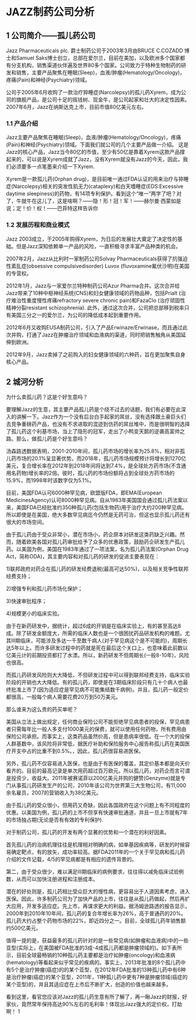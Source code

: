 # JAZZ制药公司分析
## 1 公司简介——孤儿药公司
Jazz Pharmaceuticals plc. 爵士制药公司于2003年3月由BRUCE C.COZADD 博士和Samuel Saks博士创立，总部在爱尔兰，目前在美加，以及欧洲多个国家都有分支机构，销售渠道伙伴遍及世界80多个国家。公司致力于特种生物制药的研发和销售，主要产品聚焦在睡眠(Sleep)，血液/肿瘤(Hematology/Oncology)，疼痛(Pain)和神经(Psychiatry)领域。

公司于2005年6月收购了一款治疗猝睡症(Narcolepsy)的孤儿药Xyrem，成为公司的旗舰产品，是公司十足的摇钱树、现金牛，是公司起家和壮大的决定性因素。2007年6月，Jazz在纳斯达克上市，目前市值80亿美元左右。

### 1.1 产品介绍
Jazz主要产品聚焦在睡眠(Sleep)，血液/肿瘤(Hematology/Oncology)，疼痛(Pain)和神经(Psychiatry)领域。下面我们就公司的几个主要产品做一介绍。
这是Jazz的核心产品，Jazz当今80亿的市值，至少有50亿是靠着Xyrem这款产品撑起来的，可以说是Xyrem成就了Jazz，没有Xyrem就没有Jazz的今天，因此，我们必须要多一点笔墨来介绍一下Xyrem.

Xyrem是一款孤儿药(Orphan drug)，是目前唯一通过FDA认证的用来治疗与猝睡症(Narcolepsy)相关的突发性肌无力(cataplexy)和白天嗜睡症(EDS:Excessive daytime sleepiness)的药物，有14项专利保护。看到这个“唯一”两字了吧？对了，牛就牛在这儿了，这是啥啊？——隐！形！冠！军！——赫尔曼·西蒙如是说；定！价！权！——巴菲特这样告诉你

### 1.2 发展历程和商业模式

Jazz 2003成立，于2005年购得Xyrem，为日后的发展壮大奠定了决定性的基础。但是Jazz深知依赖单一产品的风险，一直积极寻求丰富产品种类的机会。

2007年2月，Jazz从比利时一家制药公司Solvay Pharmaceuticals获得了抗强迫性紊乱症(obsessive compulsivedisorder) Luvox (fluvoxamine氟伏沙明)在美国的专营权。

2012年1月，Jazz与一家爱尔兰特种制药公司Azur Pharma合并。这次合并给Jazz带来了10种中枢神经系统(CNS)和妇女健康领域的药物品种，包括Prialt (治疗难治性重度慢性疼痛refractory severe chronic pain)和FazaClo (治疗顽固性精神分裂resistant schizophrenia). 此外，通过这次合并，公司把总部移到税率只有美国三分之一的爱尔兰，为公司的降低成本起到重要作用。

2012年6月又收购EUSA制药公司，引入了产品Erwinaze/Erwinase，而且通过此次并购，打通了Jazz在肿瘤治疗领域和血液病的渠道，同时把销售触角从美国延伸到欧洲。

2012年9月，Jazz卖掉了之前购入的妇女健康领域的六种药，旨在更加聚焦自身核心产品。

## 2 城河分析
为什么卖孤儿药？这是个好生意吗？

要理解Jazz的生意，其主要产品孤儿药是个绕不过去的话题，我们有必要在此深入的讲解一下。Jazz作为一个没有后台白手起家的屌丝，没有选择跟土豪巨头们去竞争重磅药产品，也没有不求进取的混迹到仿药的屌丝堆中，而是很明智的选择了孤儿药这个利基市场，当上了隐形的冠军，走出了小鸭变天鹅的逆袭高富帅之路。那么，做孤儿药是个好生意吗？

汤森路透数据表明，2001-2010年间，孤儿药市场的增长率为25.8%，相对非孤儿药市场的20.1%呈显著优势。而2018年，孤儿药市场规模预计将增长到1270亿美元，复合增长率在2012年到2018年间将达到7.4%，是全球处方药市场(不含通用名药物)增长率的2倍。彼时，孤儿药的市场份额将占到全球处方药市场的15.9%，而1998年时该数字仅为5.1%。

目前，美国FDA认可6000种罕见病，欧盟版FDA，即EMA(European MedicinesAgency)认可8000种罕见病。自从1983年美国国会通过孤儿药法案以来，美国FDA已经批准约350种孤儿药(包括生物药)用于治疗大约200种罕见病。所以即使是在美国，绝大多数罕见病迄今仍然是无药可治，但这也显示孤儿药还有很大的市场空间。

由于孤儿药由于受众非常小，潜在市场小，药企原本对研发这类药缺乏兴趣。然而，随着欧美各国对孤儿药审批给予了众多的优惠政策，鼓励药企研发生产孤儿药。以美国为例，美国在1983年通过了一项法案，名为孤儿药法案(Orphan Drug Act，简称ODA)，其主要内容和对孤儿药的研发的促进主要表现在：

1)联邦政府对药企在孤儿药的研发经费退税(最高可达50%)，以及相关竞争性联邦经费支持；

2)增强专利和孤儿药市场化保护；

3)快速审批程序；

4)规模更小的临床实验。

由于在新药研发中，据统计，超过6成的开销是在临床实验上，有的甚至高达8成。除了研发金额庞大，所需的临床人数也是一个很困扰药品研发机构的难题。尤其III期临床，可能涉及多达一千至数千病人(对于罕见病这个是不可能的)，周期长达5年以上。而许多研发过程中的药就是死在最后这个关口上，也意味着此前数以亿美元计的前期投资都打了水漂。所以，新药研发不但周期长(一般8-10年)，风险也很高。

而孤儿药研发风险则大大降低，不但研发过程中可以得到联邦经费支持，临床实验阶段的开销也大大降低。有的孤儿药，即使是在3期临床阶段只有几十个病人也最终批准上市了(因为适应症是罕见病不可能集结数千病例)。并且，孤儿药一般定价都很高，一般每个病人需要花费20万到50万美元。

那么谁来为这么贵的药买单呢？

美国从立法上做出规定，任何商业保险公司不能拒绝罕见病患者的投保，罕见病患者只需每年比一般人多支付1000美元的保费，就可以使用任何药物，所有费用由保险公司承担。而事实上，这类药品虽然价高，但是患病率很低。在一个大的投保人群基数中，该风险将非常低，据医疗补助和保险服务中心报告称孤儿药在美国医疗开支中占的比重不到0.5%。，因此，孤儿药很容易进医保。

另外，孤儿药不仅容易进入医保，也是由于有医保的覆盖，其定价基本都是向天价看齐的。目前的最高记录是单次用药超过百万欧元。所以孤儿药，对药企而言可谓是投资少，收益大。2011年被赛诺菲以200亿美元并购的健赞(Genzyme)就是专门从事孤儿药研发生产的公司，2010年该公司为世界第三大生物公司，有11,000余名雇员，2007的营销收入为38亿美元。

由于孤儿药的受众很小，但用药又奇缺，因此各国政府在这个问题上有不同程度的优惠。以美国为例，孤儿药的上市不但享有快速审批通道，并且一旦上市就有7年的市场独占期(无论是否有有效的专利保护).

对于制药公司，孤儿药的开发有两个显著的优势和一个潜在的利好因素。

首先孤儿药的治病机理往往是机理相对明确的病，如单基因疾病等，研发的时候容易确定靶点，有的放矢，成功率较高。据FDA2011年的一个关于罕见病和孤儿药介绍的文件记载，4/5的罕见病都是有相应的遗传背景的。

第二，由于受众很少，难以满足III期临床的病例要求，往往得以减免临床试验例数，从而可以加快注册进程和注册成本。

潜在的好处则是，孤儿药相比受众巨大的慢性病，更容易出于人道因素考虑，进入医保。因此，许多制药公司为了加快产品的上市，往往是从孤儿药做起，然后再扩大应用，开发多适应症。先上市，再谋求更大的利益。据汤姆逊路透的报告显示，2000年到2010年10年间，孤儿药的复合年增长率为26%，高于普通药的20%。孤儿药大约占整个药物市场的22%，即近四分之一。目前，全球孤儿药年销售额约500亿美元。

值得一提的是，获益最多的孤儿药针对的是一些常见病(如肿瘤和血液病)中的一些亚型(实际上，在美国被FDA批准的3成-4成孤儿药都是肿瘤领域的)。如下表所示，目前全球最畅销的10种孤儿药主要都是治疗如肿瘤(oncology)和血液病(hematology)等看起来似乎常见的疾病的。事实上，2013年批准的8个孤儿药中有5个是治疗肿瘤(癌症)的的某个亚型，在2012年FDA批准的13种孤儿药中有6种是治疗肿瘤(癌症)的某个亚型，2011年，11种孤儿药中更有7种是肿瘤领域(癌症的某个亚型)的，并且其适应症在上市后不断扩大，创造的价值也越来越多。

看到这里，看官您应该对Jazz的孤儿药生意有所了解了，再一瞅Jazz的财报，好家伙，竟然常年保持高达90%左右的毛利率！体现出Jazz强大的定价权，打劫啊！
1


